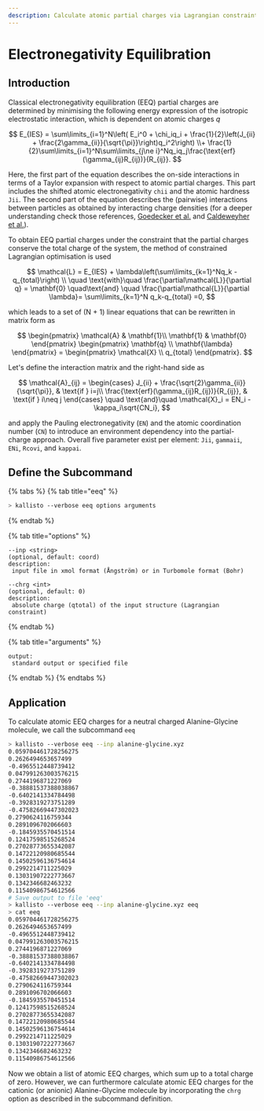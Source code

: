 ```yaml
---
description: Calculate atomic partial charges via Lagrangian constraints.
---
```


# Electronegativity Equilibration

## Introduction

Classical electronegativity equilibration \(EEQ\) partial charges are determined by minimising the following energy expression of the isotropic electrostatic interaction, which is dependent on atomic charges _q_

$$
E_{IES} = \sum\limits_{i=1}^N\left( E_i^0 + \chi_iq_i + \frac{1}{2}\left(J_{ii} + \frac{2\gamma_{ii}}{\sqrt{\pi}}\right)q_i^2\right) \\+ \frac{1}{2}\sum\limits_{i=1}^N\sum\limits_{j\ne i}^Nq_iq_j\frac{\text{erf}(\gamma_{ij}R_{ij})}{R_{ij}}.
$$

Here, the first part of the equation describes the on-side interactions in terms of a Taylor expansion with respect to atomic partial charges. This part includes the shifted atomic electronegativity `chii` and the atomic hardness `Jii`. The second part of the equation describes the \(pairwise\) interactions between particles as obtained by interacting charge densities \(for a deeper understanding check those references, [Goedecker et al.](https://doi.org/10.1103/PhysRevB.92.045131) and [Caldeweyher et al.](https://doi.org/10.26434/chemrxiv.7430216.v2)\).

To obtain EEQ partial charges under the constraint that the partial charges conserve the total charge of the system, the method of constrained Lagrangian optimisation is used

$$
\mathcal{L} = E_{IES} + \lambda\left(\sum\limits_{k=1}^Nq_k - q_{total}\right) \\ \quad \text{with}\quad \frac{\partial\mathcal{L}}{\partial q} = \mathbf{0} \quad\text{and} \quad \frac{\partial\mathcal{L}}{\partial \lambda}= \sum\limits_{k=1}^N q_k-q_{total} =0,
$$

which leads to a set of \(N + 1\) linear equations that can be rewritten in matrix form as

$$
\begin{pmatrix}
\mathcal{A} & \mathbf{1}\\
\mathbf{1} & \mathbf{0}
\end{pmatrix}
\begin{pmatrix}
\mathbf{q} \\
\mathbf{\lambda} 
\end{pmatrix} =
\begin{pmatrix}
\mathcal{X} \\
q_{total} 
\end{pmatrix}.
$$

Let's define the interaction matrix and the right-hand side as

$$
\mathcal{A}_{ij} =     \begin{cases}
            J_{ii} + \frac{\sqrt{2}\gamma_{ii}}{\sqrt{\pi}}, &         \text{if } i=j\\
            \frac{\text{erf}(\gamma_{ij}R_{ij})}{R_{ij}}, &         \text{if } i\neq j 
    \end{cases}
\quad \text{and}\quad \mathcal{X}_i = EN_i - \kappa_i\sqrt{CN_i},
$$

and apply the Pauling electronegativity \(`EN`\) and the atomic coordination number \(`CN`\) to introduce an environment dependency into the partial-charge approach. Overall five parameter exist per element: `Jii`, `gammaii`, `ENi`, `Rcovi`, and `kappai`.

## Define the Subcommand

{% tabs %}
{% tab title="eeq" %}
```bash
> kallisto --verbose eeq options arguments
```
{% endtab %}

{% tab title="options" %}
```markup
--inp <string> 
(optional, default: coord)
description: 
 input file in xmol format (Ångström) or in Turbomole format (Bohr)

--chrg <int>
(optional, default: 0)
description:
 absolute charge (qtotal) of the input structure (Lagrangian constraint)
```
{% endtab %}

{% tab title="arguments" %}
```text
output: 
 standard output or specified file
```
{% endtab %}
{% endtabs %}

## Application

To calculate atomic EEQ charges for a neutral charged Alanine-Glycine molecule, we call the subcommand `eeq`

```bash
> kallisto --verbose eeq --inp alanine-glycine.xyz
0.059704461728256275
0.2626494653657499
-0.4965512448739412
0.047991263003576215
0.2744196871227069
-0.38881537388038867
-0.6402141334784498
-0.3928319273751289
-0.47582669447302023
0.2790624116759344
0.2891096702066603
-0.1845935570451514
0.12417598515268524
0.27028773655342087
0.14722120980685544
0.14502596136754614
0.2992214711225029
0.13031907222773667
0.1342346682463232
0.11540986754612566
# Save output to file 'eeq'
> kallisto --verbose eeq --inp alanine-glycine.xyz eeq
> cat eeq
0.059704461728256275
0.2626494653657499
-0.4965512448739412
0.047991263003576215
0.2744196871227069
-0.38881537388038867
-0.6402141334784498
-0.3928319273751289
-0.47582669447302023
0.2790624116759344
0.2891096702066603
-0.1845935570451514
0.12417598515268524
0.27028773655342087
0.14722120980685544
0.14502596136754614
0.2992214711225029
0.13031907222773667
0.1342346682463232
0.11540986754612566
```

Now we obtain a list of atomic EEQ charges, which sum up to a total charge of zero. However, we can furthermore calculate atomic EEQ charges for the cationic \(or anionic\) Alanine-Glycine molecule by incorporating the `chrg` option as described in the subcommand definition.

